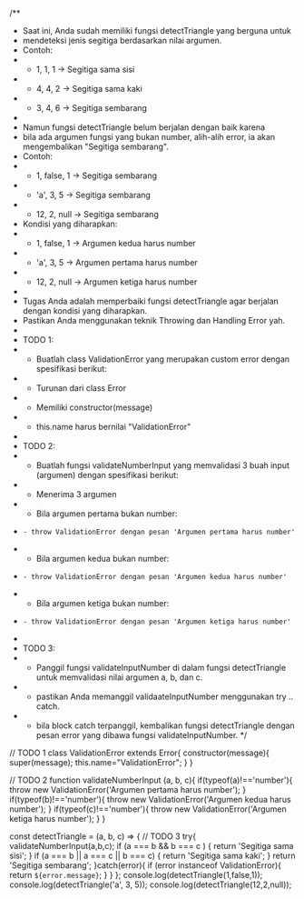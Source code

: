 /**
 * Saat ini, Anda sudah memiliki fungsi detectTriangle yang berguna untuk
 * mendeteksi jenis segitiga berdasarkan nilai argumen.
 * Contoh:
 *  - 1, 1, 1 -> Segitiga sama sisi
 *  - 4, 4, 2 -> Segitiga sama kaki
 *  - 3, 4, 6 -> Segitiga sembarang
 *
 * Namun fungsi detectTriangle belum berjalan dengan baik karena
 * bila ada argumen fungsi yang bukan number, alih-alih error, ia akan mengembalikan "Segitiga sembarang".
 * Contoh:
 *  - 1, false, 1 -> Segitiga sembarang
 *  - 'a', 3, 5 -> Segitiga sembarang
 *  - 12, 2, null -> Segitiga sembarang
 * Kondisi yang diharapkan:
 *  - 1, false, 1 -> Argumen kedua harus number
 *  - 'a', 3, 5 -> Argumen pertama harus number
 *  - 12, 2, null -> Argumen ketiga harus number
 *
 *  Tugas Anda adalah memperbaiki fungsi detectTriangle agar berjalan dengan kondisi yang diharapkan.
 *  Pastikan Anda menggunakan teknik Throwing dan Handling Error yah.
 *
 * TODO 1:
 * - Buatlah class ValidationError yang merupakan custom error dengan spesifikasi berikut:
 *   - Turunan dari class Error
 *   - Memiliki constructor(message)
 *   - this.name harus bernilai "ValidationError"
 *
 * TODO 2:
 * - Buatlah fungsi validateNumberInput yang memvalidasi 3 buah input (argumen) dengan spesifikasi berikut:
 *   - Menerima 3 argumen
 *   - Bila argumen pertama bukan number:
 *     - throw ValidationError dengan pesan 'Argumen pertama harus number'
 *   - Bila argumen kedua bukan number:
 *     - throw ValidationError dengan pesan 'Argumen kedua harus number'
 *   - Bila argumen ketiga bukan number:
 *     - throw ValidationError dengan pesan 'Argumen ketiga harus number'
 *
 * TODO 3:
 * - Panggil fungsi validateInputNumber di dalam fungsi detectTriangle untuk memvalidasi nilai argumen a, b, dan c.
 *   - pastikan Anda memanggil validaateInputNumber menggunakan try .. catch.
 *   - bila block catch terpanggil, kembalikan fungsi detectTriangle dengan pesan error yang dibawa fungsi validateInputNumber.
 */


// TODO 1
class ValidationError extends Error{
	constructor(message){
	super(message);
	this.name="ValidationError";
   }
}

// TODO 2
function validateNumberInput (a, b, c){
    if(typeof(a)!=='number'){
      throw new ValidationError('Argumen pertama harus number');
    }
    if(typeof(b)!=='number'){
      throw new ValidationError('Argumen kedua harus number');
    }
    if(typeof(c)!=='number'){
      throw new ValidationError('Argumen ketiga harus number');
    }
}

const detectTriangle = (a, b, c) => {
  // TODO 3
  try{
    validateNumberInput(a,b,c);
    if (a === b && b === c ) {
      return 'Segitiga sama sisi';
    }
    if (a === b || a === c || b === c) {
      return 'Segitiga sama kaki';
    }
    return 'Segitiga sembarang';
  }catch(error){
    if (error instanceof ValidationError){
      return `${error.message}`;
    } 
  }
};
console.log(detectTriangle(1,false,1));
console.log(detectTriangle('a', 3, 5));
console.log(detectTriangle(12,2,null));
